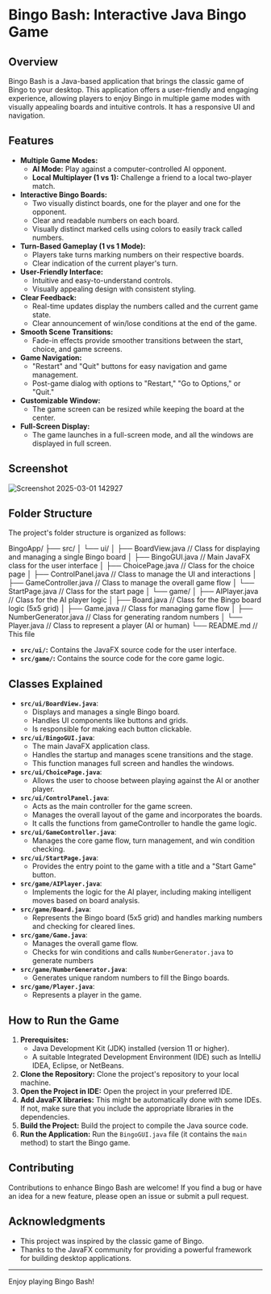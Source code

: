# Bingo Bash: Interactive Java Bingo Game

## Overview

Bingo Bash is a Java-based application that brings the classic game of Bingo to your desktop. This application offers a user-friendly and engaging experience, allowing players to enjoy Bingo in multiple game modes with visually appealing boards and intuitive controls. It has a responsive UI and navigation.

## Features

*   **Multiple Game Modes:**
    *   **AI Mode:** Play against a computer-controlled AI opponent.
    *   **Local Multiplayer (1 vs 1):** Challenge a friend to a local two-player match.
*   **Interactive Bingo Boards:**
    *   Two visually distinct boards, one for the player and one for the opponent.
    *   Clear and readable numbers on each board.
    *   Visually distinct marked cells using colors to easily track called numbers.
*   **Turn-Based Gameplay (1 vs 1 Mode):**
    *   Players take turns marking numbers on their respective boards.
    *   Clear indication of the current player's turn.
*   **User-Friendly Interface:**
    *   Intuitive and easy-to-understand controls.
    *   Visually appealing design with consistent styling.
*   **Clear Feedback:**
    *   Real-time updates display the numbers called and the current game state.
    *   Clear announcement of win/lose conditions at the end of the game.
*   **Smooth Scene Transitions:**
    *   Fade-in effects provide smoother transitions between the start, choice, and game screens.
*   **Game Navigation:**
    *   "Restart" and "Quit" buttons for easy navigation and game management.
    *   Post-game dialog with options to "Restart," "Go to Options," or "Quit."
*   **Customizable Window:**
    * The game screen can be resized while keeping the board at the center.
*   **Full-Screen Display:**
    *   The game launches in a full-screen mode, and all the windows are displayed in full screen.

## Screenshot

![Screenshot 2025-03-01 142927](https://github.com/user-attachments/assets/e3ebbade-c48b-47b0-8fa7-6f10b1ab4165)



## Folder Structure

The project's folder structure is organized as follows:

BingoApp/
├── src/
│   └── ui/
│       ├── BoardView.java      // Class for displaying and managing a single Bingo board
│       ├── BingoGUI.java       // Main JavaFX class for the user interface
│       ├── ChoicePage.java     // Class for the choice page
│       ├── ControlPanel.java   // Class to manage the UI and interactions
│       ├── GameController.java // Class to manage the overall game flow
│       └── StartPage.java      // Class for the start page
│   └── game/
│       ├── AIPlayer.java       // Class for the AI player logic
│       ├── Board.java         // Class for the Bingo board logic (5x5 grid)
│       ├── Game.java          // Class for managing game flow
│       ├── NumberGenerator.java // Class for generating random numbers
│       └── Player.java        // Class to represent a player (AI or human)
└── README.md                  // This file



*   **`src/ui/`:** Contains the JavaFX source code for the user interface.
*   **`src/game/`:** Contains the source code for the core game logic.

## Classes Explained

*   **`src/ui/BoardView.java`**:
    *   Displays and manages a single Bingo board.
    *   Handles UI components like buttons and grids.
    *   Is responsible for making each button clickable.
*   **`src/ui/BingoGUI.java`**:
    *   The main JavaFX application class.
    *   Handles the startup and manages scene transitions and the stage.
    *   This function manages full screen and handles the windows.
*   **`src/ui/ChoicePage.java`**:
    *   Allows the user to choose between playing against the AI or another player.
*   **`src/ui/ControlPanel.java`**:
    *   Acts as the main controller for the game screen.
    *   Manages the overall layout of the game and incorporates the boards.
    *   It calls the functions from gameController to handle the game logic.
*   **`src/ui/GameController.java`**:
    *   Manages the core game flow, turn management, and win condition checking.
*   **`src/ui/StartPage.java`**:
    *   Provides the entry point to the game with a title and a "Start Game" button.
*   **`src/game/AIPlayer.java`**:
    *   Implements the logic for the AI player, including making intelligent moves based on board analysis.
*   **`src/game/Board.java`**:
    *   Represents the Bingo board (5x5 grid) and handles marking numbers and checking for cleared lines.
*   **`src/game/Game.java`**:
    *   Manages the overall game flow.
    *   Checks for win conditions and calls `NumberGenerator.java` to generate numbers
*   **`src/game/NumberGenerator.java`**:
    *   Generates unique random numbers to fill the Bingo boards.
*   **`src/game/Player.java`**:
    *   Represents a player in the game.

## How to Run the Game

1.  **Prerequisites:**
    *   Java Development Kit (JDK) installed (version 11 or higher).
    *   A suitable Integrated Development Environment (IDE) such as IntelliJ IDEA, Eclipse, or NetBeans.
2.  **Clone the Repository:** Clone the project's repository to your local machine.
3.  **Open the Project in IDE:** Open the project in your preferred IDE.
4.  **Add JavaFX libraries:** This might be automatically done with some IDEs. If not, make sure that you include the appropriate libraries in the dependencies.
5.  **Build the Project:** Build the project to compile the Java source code.
6.  **Run the Application:** Run the `BingoGUI.java` file (it contains the `main` method) to start the Bingo game.

## Contributing

Contributions to enhance Bingo Bash are welcome! If you find a bug or have an idea for a new feature, please open an issue or submit a pull request.

## Acknowledgments

*   This project was inspired by the classic game of Bingo.
*   Thanks to the JavaFX community for providing a powerful framework for building desktop applications.

---

Enjoy playing Bingo Bash!
